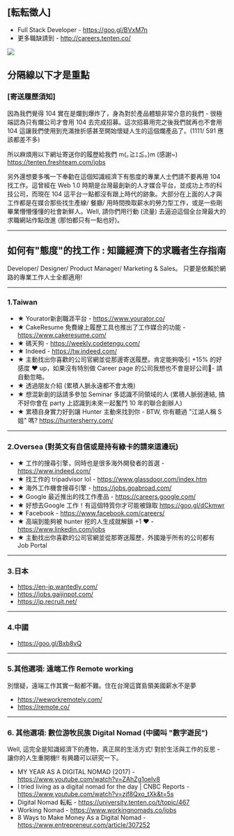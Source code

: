 ## [転転徵人] 
- Full Stack Developer - https://goo.gl/BVxM7n 
- 更多職缺請到 - http://careers.tenten.co/

![](https://i.imgur.com/luRDpid.gif)


分隔線以下才是重點 
----------------------------------------------------- 
### [寄送履歷須知] 
因為我們覺得 104 實在是爛到爆炸了，身為對於產品體驗非常介意的我們 - 很極端認為只有爛公司才會用 104 去完成招募。這次招募用完之後我們就再也不會用 104 這讓我們使用到充滿挫折感甚至開始懷疑人生的這個爛產品了。(1111/ 591 應該都差不多) 

所以麻煩用以下網址寄送你的履歷給我們 m(｡≧ｴ≦｡)m (感謝~) 
https://tenten.freshteam.com/jobs 

另外還想要多嘴一下奉勸在這個知識經濟下有態度的專業人士們請不要再用 104 找工作。這曾經在 Web 1.0 時期是台灣最創新的人才媒合平台，並成功上市的科技公司，而現在 104 這平台一點都沒有跟上時代的跡象。大部分在上面的人才與工作都是在媒合那些找生產線/ 餐廳/ 用時間換取薪水的勞力型工作，或是一些剛畢業懵懵懂懂的社會新鮮人。Well, 請你們用行動 (流量) 去逼迫這個全台灣最大的求職網站作點改進 (那怕都只有一點也好)。

----------------------------------------------------- 
## 如何有"態度"的找工作 : 知識經濟下的求職者生存指南
Developer/ Designer/ Product Manager/ Marketing & Sales。 
只要是依賴於網路的專業工作人士全都適用! 

----------------------------------------------------- 
### 1.Taiwan 
- ★ Yourator新創職涯平台 - https://www.yourator.co/ 
- ★ CakeResume 免費線上履歷工具也推出了工作媒合的功能 - https://www.cakeresume.com/
- ★ 碼天狗 - https://weekly.codetengu.com/ 
- ★ Indeed - https://tw.indeed.com/ 
- ★ 主動找出你喜歡的公司官網並從那邊寄送履歷。肯定能夠吸引 +15% 的好感度 ♥ up，如果沒有特別做 Career page 的公司我想也不會是好公司- 請自動忽略。 
- ★ 透過朋友介紹 (累積人脈永遠都不會太晚) 
- ★ 想混新創的話請多參加 Seminar 多認識不同領域的人 (累積人脈弱連結, 搞不好你會在 party 上認識到未來一起奮鬥 10 年的聯合創辦人) 
- ★ 累積自身實力好到讓 Hunter 主動來找到你 - BTW, 你有聽過 "江湖人稱 S 姐" 嗎? https://huntersherry.com/ 

----------------------------------------------------- 
### 2.Oversea (對英文有自信或是持有綠卡的請來這邊玩) 
- ★ 工作的搜尋引擎，同時也是很多海外開發者的首選 - https://www.indeed.com/ 
- ★ 找工作的 tripadvisor lol - https://www.glassdoor.com/index.htm
- ★ 海外工作機會搜尋引擎 - https://jobs.goabroad.com/
- ★ Google 最近推出的找工作產品 - https://careers.google.com/ 
- ★ 好想去Google 工作！有這個特質你才可能被錄取 https://goo.gl/dCkmwr 
- ★ Facebook - https://www.facebook.com/careers/
- ★ 高端到能夠被 hunter 挖的人生成就解鎖 +1 ♥ - https://www.linkedin.com/jobs
- ★ 主動找出你喜歡的公司官網並從那寄送履歷，外國幾乎所有的公司都有 Job Portal

----------------------------------------------------- 
### 3.日本 
- https://en-jp.wantedly.com/ 
- https://jobs.gaijinpot.com/ 
- https://jp.recruit.net/ 

----------------------------------------------------- 
### 4.中國 
- https://goo.gl/Bxb8vQ 

----------------------------------------------------- 
### 5.其他選項: 遠端工作 Remote working 
別懷疑，遠端工作其實一點都不難。住在台灣這寶島領美國薪水不是夢

- https://weworkremotely.com/ 
- https://remote.co/ 

----------------------------------------------------- 
### 6. 其他選項: 數位游牧民族 Digital Nomad (中國叫 "數字遊民")
Well, 這完全是知識經濟下的產物，真正屌的生活方式! 對於生活與工作的反思 - 讓你的人生重開機!! 有興趣可以研究一下。

- MY YEAR AS A DIGITAL NOMAD (2017) - https://www.youtube.com/watch?v=ZAhZg1oeIv8 
- I tried living as a digital nomad for the day | CNBC Reports - https://www.youtube.com/watch?v=zjf8Qxo_tXk&t=5s 
- Digital Nomad 転転 - https://university.tenten.co/t/topic/467 
- Working Nomad - https://www.workingnomads.co/jobs
- 8 Ways to Make Money As a Digital Nomad - https://www.entrepreneur.com/article/307252
